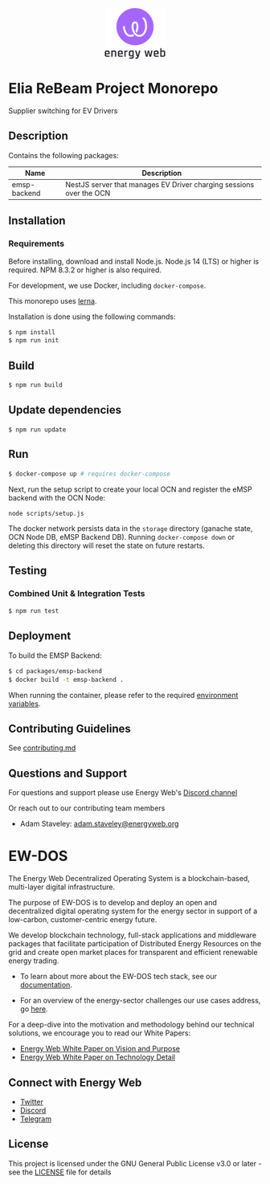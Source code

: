 <p align="center">
  <a href="https://www.energyweb.org" target="blank"><img src="./images/EW.png" width="120" alt="Energy Web Foundation Logo" /></a>
</p>


# Elia ReBeam Project Monorepo

Supplier switching for EV Drivers

## Description
Contains the following packages:

| Name | Description |
|------|-------------|
| emsp-backend | NestJS server that manages EV Driver charging sessions over the OCN |

## Installation
### Requirements

Before installing, download and install Node.js. Node.js 14 (LTS) or higher is required.
NPM 8.3.2 or higher is also required.

For development, we use Docker, including `docker-compose`.

This monorepo uses [lerna](https://github.com/lerna/lerna).

Installation is done using the following commands:

``` sh
$ npm install
$ npm run init
```

## Build
``` sh
$ npm run build
```

## Update dependencies
```
$ npm run update
```

## Run
``` sh
$ docker-compose up # requires docker-compose
```

Next, run the setup script to create your local OCN and register the eMSP
backend with the OCN Node:
```
node scripts/setup.js
```

The docker network persists data in the `storage` directory (ganache state,
OCN Node DB, eMSP Backend DB). Running `docker-compose down` or deleting this
directory will reset the state on future restarts.

## Testing

### Combined Unit & Integration Tests
``` sh
$ npm run test
```

## Deployment

To build the EMSP Backend:
```bash
$ cd packages/emsp-backend
$ docker build -t emsp-backend .
```

When running the container, please refer to the required [environment variables](./packages/emsp-backend/ENV.md).

## Contributing Guidelines
See [contributing.md](./contributing.md)


## Questions and Support
For questions and support please use Energy Web's [Discord channel](https://discord.com/channels/706103009205288990/843970822254362664)

Or reach out to our contributing team members

- Adam Staveley: adam.staveley@energyweb.org


# EW-DOS
The Energy Web Decentralized Operating System is a blockchain-based, multi-layer digital infrastructure.

The purpose of EW-DOS is to develop and deploy an open and decentralized digital operating system for the energy sector in support of a low-carbon, customer-centric energy future.

We develop blockchain technology, full-stack applications and middleware packages that facilitate participation of Distributed Energy Resources on the grid and create open market places for transparent and efficient renewable energy trading.

- To learn about more about the EW-DOS tech stack, see our [documentation](https://app.gitbook.com/@energy-web-foundation/s/energy-web/).

- For an overview of the energy-sector challenges our use cases address, go [here](https://app.gitbook.com/@energy-web-foundation/s/energy-web/our-mission).

For a deep-dive into the motivation and methodology behind our technical solutions, we encourage you to read our White Papers:

- [Energy Web White Paper on Vision and Purpose](https://www.energyweb.org/reports/EWDOS-Vision-Purpose/)
- [Energy Web  White Paper on Technology Detail](https://www.energyweb.org/wp-content/uploads/2020/06/EnergyWeb-EWDOS-PART2-TechnologyDetail-202006-vFinal.pdf)


## Connect with Energy Web
- [Twitter](https://twitter.com/energywebx)
- [Discord](https://discord.com/channels/706103009205288990/843970822254362664)
- [Telegram](https://t.me/energyweb)

## License

This project is licensed under the GNU General Public License v3.0 or later - see the [LICENSE](LICENSE) file for details
